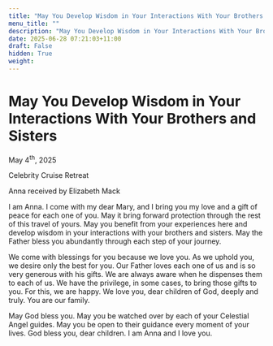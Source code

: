 ```yaml
---
title: "May You Develop Wisdom in Your Interactions With Your Brothers and Sisters"
menu_title: ""
description: "May You Develop Wisdom in Your Interactions With Your Brothers and Sisters"
date: 2025-06-28 07:21:03+11:00
draft: False
hidden: True
weight:
---
```

# May You Develop Wisdom in Your Interactions With Your Brothers and Sisters

May 4<sup>th</sup>, 2025

Celebrity Cruise Retreat

Anna received by Elizabeth Mack

I am Anna. I come with my dear Mary, and I bring you my love and a gift of peace for each one of you. May it bring forward protection through the rest of this travel of yours. May you benefit from your experiences here and develop wisdom in your interactions with your brothers and sisters. May the Father bless you abundantly through each step of your journey.

We come with blessings for you because we love you. As we uphold you, we desire only the best for you. Our Father loves each one of us and is so very generous with his gifts. We are always aware when he dispenses them to each of us. We have the privilege, in some cases, to bring those gifts to you. For this, we are happy. We love you, dear children of God, deeply and truly. You are our family.

May God bless you. May you be watched over by each of your Celestial Angel guides. May you be open to their guidance every moment of your lives. God bless you, dear children. I am Anna and I love you.
